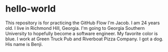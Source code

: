 # hello-world
This repository is for practicing the GitHub Flow
I'm Jacob. I am 24 years old. I live in Richmond Hill, Georgia. I'm going to Georgia Southern University to hopefully become a software engineer. My favorite color is blue. I work at Green Truck Pub and Riverboat Pizza Company. I got a dog. His name is Benji. 
